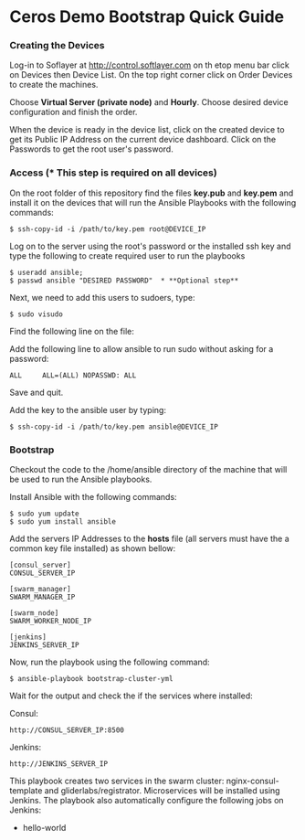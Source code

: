 # Ceros Demo Bootstrap Quick Guide

### Creating the Devices 

Log-in to Soflayer at http://control.softlayer.com on th etop menu bar click on Devices then Device List. On the top right corner click on Order Devices to create the machines.

Choose **Virtual Server (private node)** and **Hourly**. Choose desired device configuration and finish the order.

When the device is ready in the device list, click on the created device to get its Public IP Address on the current device dashboard. Click on the Passwords to get the root user's password.

### Access (* This step is required on all devices)

On the root folder of this repository find the files **key.pub** and **key.pem** and install it on the devices that will run the Ansible Playbooks with the following commands:

```shell-script
$ ssh-copy-id -i /path/to/key.pem root@DEVICE_IP
```
Log on to the server using the root's password or the installed ssh key and type the following to create required user to run the playbooks 

```shell-script
$ useradd ansible;
$ passwd ansible "DESIRED PASSWORD"  * **Optional step**
```
Next, we need to add this users to sudoers, type:

```shell-script
$ sudo visudo 
```
Find the following line on the file:

Add the following line to allow ansible to run sudo without asking for a password:

```shell-script
ALL     ALL=(ALL) NOPASSWD: ALL
```
Save and quit.

Add the key to the ansible user by typing:

```shell-script
$ ssh-copy-id -i /path/to/key.pem ansible@DEVICE_IP
```

### Bootstrap 

Checkout the code to the /home/ansible directory of the machine that will be used to run the Ansible playbooks.

Install Ansible with the following commands:

```
$ sudo yum update
$ sudo yum install ansible
```

Add the servers IP Addresses to the **hosts** file (all servers must have the a common key file installed) as shown bellow:

```
[consul_server]
CONSUL_SERVER_IP

[swarm_manager]
SWARM_MANAGER_IP

[swarm_node]
SWARM_WORKER_NODE_IP

[jenkins]
JENKINS_SERVER_IP
```

Now, run the playbook using the following command:

```shell-script
$ ansible-playbook bootstrap-cluster-yml 
```

Wait for the output and check the if the services where installed:

Consul:
```shell-script
http://CONSUL_SERVER_IP:8500
```
Jenkins:
```shell-script
http://JENKINS_SERVER_IP
```
This playbook creates two services in the swarm cluster: nginx-consul-template and gliderlabs/registrator. Microservices will be installed using Jenkins. The playbook also automatically configure the following jobs on Jenkins:

- hello-world
